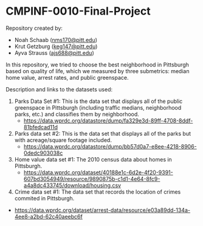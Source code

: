 # CMPINF-0010-Final-Project

Repository created by:
* Noah Schaab (nms170@pitt.edu)
* Krut Getzburg (keg147@pitt.edu)
* Ayva Strauss (ajs688@pitt.edu)

In this repository, we tried to choose the best neighborhood in Pittsburgh based on quality of life, which we measured by three submetrics: median home value, arrest rates, and public greenspace.

Description and links to the datasets used:
1. Parks Data Set #1: This is the data set that displays all of the public greenspace in Pittsburgh (including traffic medians, neighborhood parks, etc.) and classifies them by neighborhood.
     * https://data.wprdc.org/datastore/dump/fa329e3d-89ff-4708-8ddf-81bfedcad11d
2. Parks data set #2: This is the data set that displays all of the parks but with acreage/square footage included.
   * https://data.wprdc.org/datastore/dump/bb57d0a7-e8ee-4218-8906-0dedc903038c
3. Home value data set #1: The 2010 census data about homes in Pittsburgh.
   * https://data.wprdc.org/dataset/40188e1c-6d2e-4f20-9391-607bd3054949/resource/9890875b-c1d1-4e64-8fc9-a4a8dc433745/download/housing.csv
4. Crime data set #1: The data set that records the location of crimes commited in Pittsburgh.
  * https://data.wprdc.org/dataset/arrest-data/resource/e03a89dd-134a-4ee8-a2bd-62c40aeebc6f


